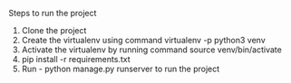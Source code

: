 Steps to run the project

1. Clone the project
2. Create the virtualenv using command virtualenv -p python3 venv
3. Activate the virtualenv by running command source venv/bin/activate
4. pip install -r requirements.txt
5. Run - python manage.py runserver to run the project
